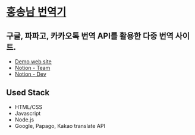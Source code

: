 # [홍송남 번역기](https://jjuny-translator.herokuapp.com/)

## 구글, 파파고, 카카오톡 번역 API를 활용한 다중 번역 사이트.

 * [Demo web site](https://jjuny-translator.herokuapp.com/) 
 * [Notion - Team](https://www.notion.so/da94d6eee4484ea587390886dac9b28d)
 * [Notion - Dev](https://www.notion.so/ca37ba270cc9490e98aaaa97aae77e5a)


## Used Stack

- HTML/CSS
- Javascript
- Node.js
- Google, Papago, Kakao translate API
